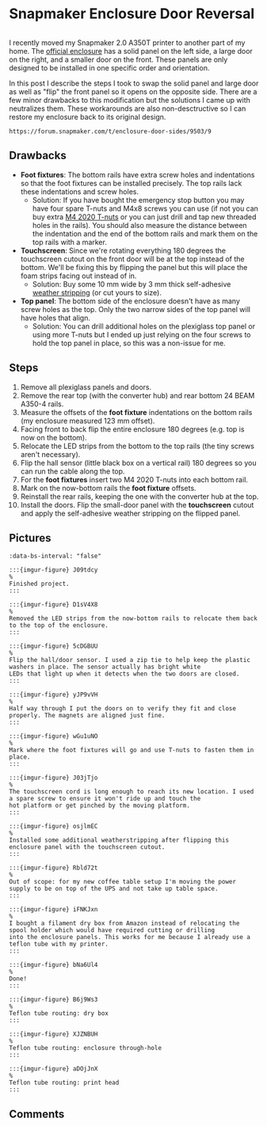 # Snapmaker Enclosure Door Reversal

```{tags} 3d-printing
```

[enclosure]: https://us.snapmaker.com/products/enclosure-for-snapmaker-2-0

I recently moved my Snapmaker 2.0 A350T printer to another part of my home. The [official enclosure][enclosure] has a solid
panel on the left side, a large door on the right, and a smaller door on the front. These panels are only designed to be
installed in one specific order and orientation.

In this post I describe the steps I took to swap the solid panel and large door as well as "flip" the front panel so it opens
on the opposite side. There are a few minor drawbacks to this modification but the solutions I came up with neutralizes them.
These workarounds are also non-desctructive so I can restore my enclosure back to its original design.

```{seealso}
https://forum.snapmaker.com/t/enclosure-door-sides/9503/9
```

## Drawbacks

[t-nuts]: https://www.amazon.com/Socell-180Pcs-Hammer-Fastener-Assortment/dp/B07Z4YH6NP
[stripping]: https://www.amazon.com/uxcell-Thick-Adhesive-Weather-Strip/dp/B07L6LB49S

* **Foot fixtures**: The bottom rails have extra screw holes and indentations so that the foot fixtures can be installed
  precisely. The top rails lack these indentations and screw holes.
    * Solution: If you have bought the emergency stop button you may have four spare T-nuts and M4x8 screws you can use (if
      not you can buy extra [M4 2020 T-nuts][t-nuts] or you can just drill and tap new threaded holes in the rails). You
      should also measure the distance between the indentation and the end of the bottom rails and mark them on the top rails
      with a marker.
* **Touchscreen**: Since we're rotating everything 180 degrees the touchscreen cutout on the front door will be at the top
  instead of the bottom. We'll be fixing this by flipping the panel but this will place the foam strips facing out instead of
  in.
    * Solution: Buy some 10 mm wide by 3 mm thick self-adhesive [weather stripping][stripping] (or cut yours to size).
* **Top panel**: The bottom side of the enclosure doesn't have as many screw holes as the top. Only the two narrow sides of
  the top panel will have holes that align.
    * Solution: You can drill additional holes on the plexiglass top panel or using more T-nuts but I ended up just relying
      on the four screws to hold the top panel in place, so this was a non-issue for me.

## Steps

1. Remove all plexiglass panels and doors.
2. Remove the rear top (with the converter hub) and rear bottom 24 BEAM A350-4 rails.
3. Measure the offsets of the **foot fixture** indentations on the bottom rails (my enclosure measured 123 mm offset).
4. Facing front to back flip the entire enclosure 180 degrees (e.g. top is now on the bottom).
5. Relocate the LED strips from the bottom to the top rails (the tiny screws aren't necessary).
6. Flip the hall sensor (little black box on a vertical rail) 180 degrees so you can run the cable along the top.
7. For the **foot fixtures** insert two M4 2020 T-nuts into each bottom rail.
8. Mark on the now-bottom rails the **foot fixture** offsets.
9. Reinstall the rear rails, keeping the one with the converter hub at the top.
10. Install the doors. Flip the small-door panel with the **touchscreen** cutout and apply the self-adhesive weather
    stripping on the flipped panel.

## Pictures

```{carousel}
:data-bs-interval: "false"

:::{imgur-figure} J09tdcy
%
Finished project.
:::

:::{imgur-figure} D1sV4X8
%
Removed the LED strips from the now-bottom rails to relocate them back to the top of the enclosure.
:::

:::{imgur-figure} 5cDGBUU
%
Flip the hall/door sensor. I used a zip tie to help keep the plastic washers in place. The sensor actually has bright white
LEDs that light up when it detects when the two doors are closed.
:::

:::{imgur-figure} yJP9vVH
%
Half way through I put the doors on to verify they fit and close properly. The magnets are aligned just fine.
:::

:::{imgur-figure} wGu1uNO
%
Mark where the foot fixtures will go and use T-nuts to fasten them in place.
:::

:::{imgur-figure} J03jTjo
%
The touchscreen cord is long enough to reach its new location. I used a spare screw to ensure it won't ride up and touch the
hot platform or get pinched by the moving platform.
:::

:::{imgur-figure} osjlmEC
%
Installed some additional weatherstripping after flipping this enclosure panel with the touchscreen cutout.
:::

:::{imgur-figure} Rbld72t
%
Out of scope: for my new coffee table setup I'm moving the power supply to be on top of the UPS and not take up table space.
:::

:::{imgur-figure} iFNKJxn
%
I bought a filament dry box from Amazon instead of relocating the spool holder which would have required cutting or drilling
into the enclosure panels. This works for me because I already use a teflon tube with my printer.
:::

:::{imgur-figure} bNa6Ul4
%
Done!
:::

:::{imgur-figure} B6j9Ws3
%
Teflon tube routing: dry box
:::

:::{imgur-figure} XJZNBUH
%
Teflon tube routing: enclosure through-hole
:::

:::{imgur-figure} aDOjJnX
%
Teflon tube routing: print head
:::
```

## Comments

```{disqus}
```
